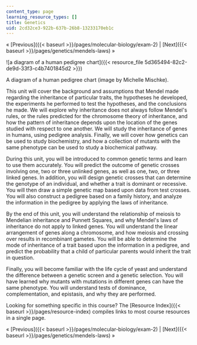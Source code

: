```yaml
---
content_type: page
learning_resource_types: []
title: Genetics
uid: 2cd32ce3-922b-637b-26b8-13233170eb1c
---
```


« [Previous]({{< baseurl >}}/pages/molecular-biology/exam-2) | [Next]({{< baseurl >}}/pages/genetics/mendels-laws) »

![a diagram of a human pedigree chart]({{< resource_file 5d365494-82c2-de9d-33f3-c4b7401845d2 >}})

A diagram of a human pedigree chart (image by Michelle Mischke).

This unit will cover the background and assumptions that Mendel made regarding the inheritance of particular traits, the hypotheses he developed, the experiments he performed to test the hypotheses, and the conclusions he made. We will explore why inheritance does not always follow Mendel's rules, or the rules predicted for the chromosome theory of inheritance, and how the pattern of inheritance depends upon the location of the genes studied with respect to one another. We will study the inheritance of genes in humans, using pedigree analysis. Finally, we will cover how genetics can be used to study biochemistry, and how a collection of mutants with the same phenotype can be used to study a biochemical pathway.

During this unit, you will be introduced to common genetic terms and learn to use them accurately. You will predict the outcome of genetic crosses involving one, two or three unlinked genes, as well as one, two, or three linked genes. In addition, you will design genetic crosses that can determine the genotype of an individual, and whether a trait is dominant or recessive. You will then draw a simple genetic map based upon data from test crosses. You will also construct a pedigree based on a family history, and analyze the information in the pedigree by applying the laws of inheritance.

By the end of this unit, you will understand the relationship of meiosis to Mendelian inheritance and Punnett Squares, and why Mendel's laws of inheritance do not apply to linked genes. You will understand the linear arrangement of genes along a chromosome, and how meiosis and crossing over results in recombinant gametes. You will be able to determine the mode of inheritance of a trait based upon the information in a pedigree, and predict the probability that a child of particular parents would inherit the trait in question.

Finally, you will become familiar with the life cycle of yeast and understand the difference between a genetic screen and a genetic selection. You will have learned why mutants with mutations in different genes can have the same phenotype. You will understand tests of dominance, complementation, and epistasis, and why they are performed.

Looking for something specific in this course? The [Resource Index]({{< baseurl >}}/pages/resource-index) compiles links to most course resources in a single page.

« [Previous]({{< baseurl >}}/pages/molecular-biology/exam-2) | [Next]({{< baseurl >}}/pages/genetics/mendels-laws) »